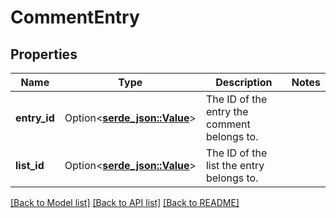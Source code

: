 # CommentEntry

## Properties

Name | Type | Description | Notes
------------ | ------------- | ------------- | -------------
**entry_id** | Option<[**serde_json::Value**](.md)> | The ID of the entry the comment belongs to. | 
**list_id** | Option<[**serde_json::Value**](.md)> | The ID of the list the entry belongs to. | 

[[Back to Model list]](../README.md#documentation-for-models) [[Back to API list]](../README.md#documentation-for-api-endpoints) [[Back to README]](../README.md)



